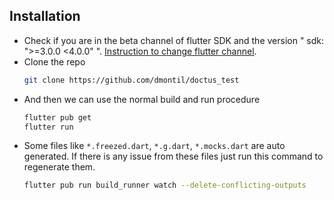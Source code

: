## Installation

- Check if you are in the beta channel of flutter SDK and the version "  sdk: ">=3.0.0 <4.0.0"
  ". [Instruction to change flutter channel](https://github.com/flutter/flutter/wiki/Flutter-build-release-channels#how-to-change-channels).
- Clone the repo
  ```sh
  git clone https://github.com/dmontil/doctus_test
  ```
- And then we can use the normal build and run procedure
  ```sh
  flutter pub get
  flutter run
  ```
- Some files like `*.freezed.dart`, `*.g.dart`, `*.mocks.dart` are auto generated. If there is any issue from these files just run this command to regenerate them.
  ```sh
  flutter pub run build_runner watch --delete-conflicting-outputs
  ```

